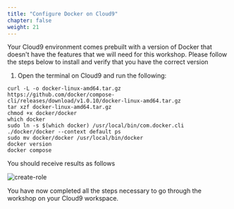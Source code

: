 ```yaml
---
title: "Configure Docker on Cloud9"
chapter: false
weight: 21
---
```



Your Cloud9 environment comes prebuilt with a version of Docker that doesn't have the features that we will need for this workshop. Please follow the steps below to install and verify that you have the correct version

1. Open the terminal on Cloud9 and run the following: 

```
curl -L -o docker-linux-amd64.tar.gz https://github.com/docker/compose-cli/releases/download/v1.0.10/docker-linux-amd64.tar.gz
tar xzf docker-linux-amd64.tar.gz
chmod +x docker/docker
which docker
sudo ln -s $(which docker) /usr/local/bin/com.docker.cli
./docker/docker --context default ps
sudo mv docker/docker /usr/local/bin/docker
docker version
docker compose

```

You should receive results as follows

![create-role](/images/docker-compose-installation.png)

You have now completed all the steps necessary to go through the workshop on your Cloud9 workspace. 